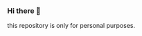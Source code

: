 ### Hi there 👋

<!--
**TrideepShivam/trideepshivam** is a ✨ _special_ ✨ repository because its `README.md` (this file) appears on your GitHub profile.
-->

this repository is only for personal purposes.

